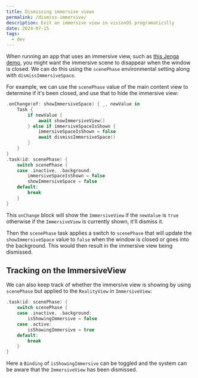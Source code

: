 ```yaml
---
title: Dismissing immersive views
permalink: /dismiss-immersive/
description: Exit an immersive view in visionOS programaticslly
date: 2024-07-15
tags:
  - dev
---
```


When running an app that uses an immersive view, such as [this Jenga demo](/jenga-in-vision-os/), you might want the immersive scene to disappear when the window is closed. We can do this using the `scenePhase` environmental setting along with `dismissImmersiveSpace`.

For example, we can use the `scenePhase` value of the main content view to determine if it's been closed, and use that to hide the immersive view:

```swift
.onChange(of: showImmersiveSpace) { _, newValue in
    Task {
        if newValue {
            await showImmersiveView()
        } else if immersiveSpaceIsShown {
            immersiveSpaceIsShown = false
            await dismissImmersiveSpace()
        }
    }
}
.task(id: scenePhase) {
    switch scenePhase {
    case .inactive, .background:
        immersiveSpaceIsShown = false
        showImmersiveSpace = false
    default:
        break
    }
}
```

This `onChange` block will show the `ImmersiveView` if the `newValue` is `true` otherwise if the `ImmersiveView` is currently shown, it'll dismiss it.

Then the `scenePhase` task applies a switch to `scenePhase` that will update the `showImmersiveSpace` value to `false` when the window is closed or goes into the background. This would then result in the immersive view being dismissed.

## Tracking on the ImmersiveView

We can also keep track of whether the immersive view is showing by using `scenePhase` but applied to the `RealityView` in `ImmersiveView`:

```swift
.task(id: scenePhase) {
    switch scenePhase {
    case .inactive, .background:
        isShowingImmersive = false
    case .active:
        isShowingImmersive = true
    default:
        break
    }
}
```

Here a `Binding` of `isShowingImmersive` can be toggled and the system can be aware that the `ImmersiveView` has been dismissed.
